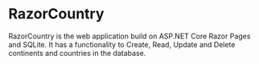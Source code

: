 # RazorCountry
RazorCountry is the web application build on ASP.NET Core Razor Pages and SQLite. It has a functionality to Create, Read, Update and Delete continents and countries in the database.

